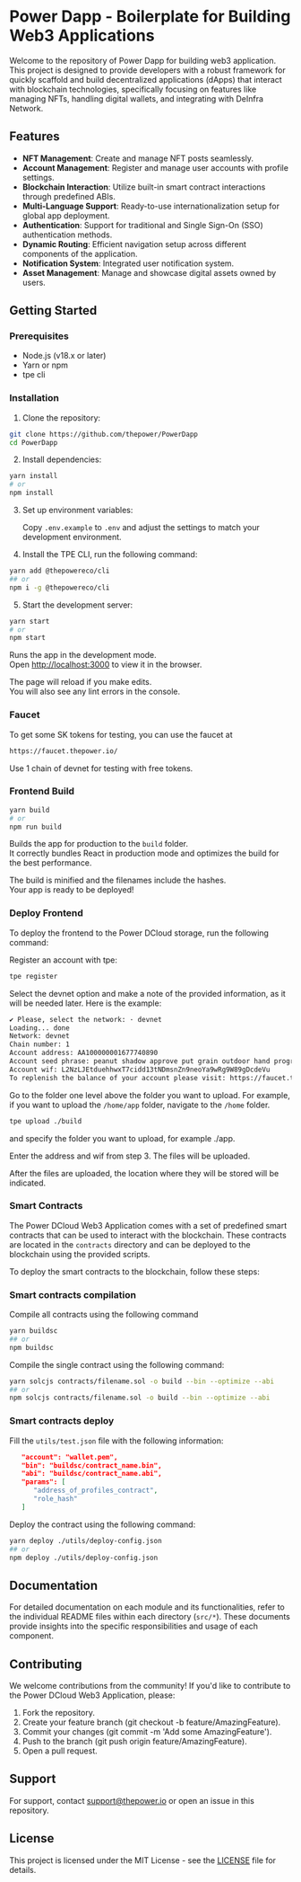 # Power Dapp - Boilerplate for Building Web3 Applications

Welcome to the repository of Power Dapp for building web3 application. This project is designed to provide developers with a robust framework for quickly scaffold and build decentralized applications (dApps) that interact with blockchain technologies, specifically focusing on features like managing NFTs, handling digital wallets, and integrating with DeInfra Network.

## Features

- **NFT Management**: Create and manage NFT posts seamlessly.
- **Account Management**: Register and manage user accounts with profile settings.
- **Blockchain Interaction**: Utilize built-in smart contract interactions through predefined ABIs.
- **Multi-Language Support**: Ready-to-use internationalization setup for global app deployment.
- **Authentication**: Support for traditional and Single Sign-On (SSO) authentication methods.
- **Dynamic Routing**: Efficient navigation setup across different components of the application.
- **Notification System**: Integrated user notification system.
- **Asset Management**: Manage and showcase digital assets owned by users.

## Getting Started

### Prerequisites

- Node.js (v18.x or later)
- Yarn or npm
- tpe cli

### Installation

1. Clone the repository:

```bash
git clone https://github.com/thepower/PowerDapp
cd PowerDapp
```

2. Install dependencies:

```bash
yarn install
# or
npm install
```

3. Set up environment variables:

   Copy `.env.example` to `.env` and adjust the settings to match your development environment.

4. Install the TPE CLI, run the following command:

```bash
yarn add @thepowereco/cli
## or
npm i -g @thepowereco/cli
```

5. Start the development server:

```bash
yarn start
# or
npm start
```

Runs the app in the development mode.\
Open [http://localhost:3000](http://localhost:3000) to view it in the browser.

The page will reload if you make edits.\
You will also see any lint errors in the console.

### Faucet

To get some SK tokens for testing, you can use the faucet at

```bash
https://faucet.thepower.io/
```

Use 1 chain of devnet for testing with free tokens.

### Frontend Build

```bash
yarn build
# or
npm run build
```

Builds the app for production to the `build` folder.\
It correctly bundles React in production mode and optimizes the build for the best performance.

The build is minified and the filenames include the hashes.\
Your app is ready to be deployed!

### Deploy Frontend

To deploy the frontend to the Power DCloud storage, run the following command:

Register an account with tpe:

```bash
tpe register
```

Select the devnet option and make a note of the provided information, as it will be needed later. Here is the example:

```bash
✔ Please, select the network: · devnet
Loading... done
Network: devnet
Chain number: 1
Account address: AA100000001677740890
Account seed phrase: peanut shadow approve put grain outdoor hand program angry tiger cry diary
Account wif: L2NzLJEtduehhwxT7cidd13tNDmsnZn9neoYa9wRg9W89gDcdeVu
To replenish the balance of your account please visit: https://faucet.thepower.io
```

Go to the folder one level above the folder you want to upload. For example, if you want to upload the `/home/app` folder, navigate to the `/home` folder.

```bash
tpe upload ./build
```

and specify the folder you want to upload, for example ./app.

Enter the address and wif from step 3. The files will be uploaded.

After the files are uploaded, the location where they will be stored will be indicated.

### Smart Contracts

The Power DCloud Web3 Application comes with a set of predefined smart contracts that can be used to interact with the blockchain. These contracts are located in the `contracts` directory and can be deployed to the blockchain using the provided scripts.

To deploy the smart contracts to the blockchain, follow these steps:

### Smart contracts compilation

Compile all contracts using the following command

```bash
yarn buildsc
## or
npm buildsc
```

Compile the single contract using the following command:

```bash
yarn solcjs contracts/filename.sol -o build --bin --optimize --abi
## or
npm solcjs contracts/filename.sol -o build --bin --optimize --abi
```

### Smart contracts deploy

Fill the `utils/test.json` file with the following information:

```json
   "account": "wallet.pem",
   "bin": "buildsc/contract_name.bin",
   "abi": "buildsc/contract_name.abi",
   "params": [
      "address_of_profiles_contract",
      "role_hash"
   ]
```

Deploy the contract using the following command:

```bash
yarn deploy ./utils/deploy-config.json
## or
npm deploy ./utils/deploy-config.json
```

## Documentation

For detailed documentation on each module and its functionalities, refer to the individual README files within each directory (`src/*`). These documents provide insights into the specific responsibilities and usage of each component.

## Contributing

We welcome contributions from the community! If you'd like to contribute to the Power DCloud Web3 Application, please:

1.  Fork the repository.
2.  Create your feature branch (git checkout -b feature/AmazingFeature).
3.  Commit your changes (git commit -m 'Add some AmazingFeature').
4.  Push to the branch (git push origin feature/AmazingFeature).
5.  Open a pull request.

## Support

For support, contact [support@thepower.io](mailto:support@thepower.io) or open an issue in this repository.

## License

This project is licensed under the MIT License - see the [LICENSE](LICENSE) file for details.

